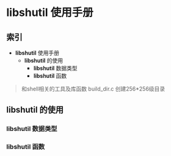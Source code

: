 # **libshutil** 使用手册 #

## 索引 ##

  * **libshutil** 使用手册
    * **libshutil** 的使用
      * **libshutil** 数据类型
      * **libshutil** 函数


> 和shell相关的工具及库函数 build\_dir.c 创建256\*256级目录

## **libshutil** 的使用 ##

### **libshutil** 数据类型 ###

### **libshutil** 函数 ###
